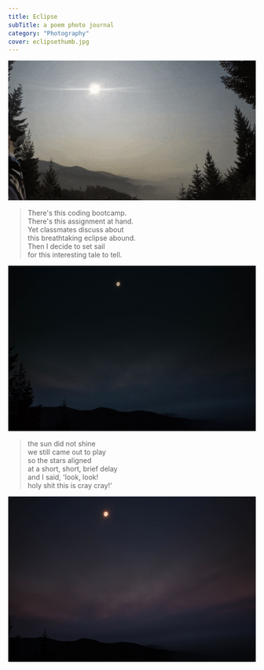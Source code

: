 ```yaml
---
title: Eclipse
subTitle: a poem photo journal
category: "Photography"
cover: eclipsethumb.jpg
---
```


![gif](./gif.gif)

> There's this coding bootcamp.  
> There's this assignment at hand.  
> Yet classmates discuss about  
> this breathtaking eclipse abound.  
> Then I decide to set sail  
> for this interesting tale to tell.  

![eclipse1](./eclipse1.jpg)

> the sun did not shine  
> we still came out to play  
> so the stars aligned  
> at a short, short, brief delay  
> and I said, 'look, look!  
> holy shit this is cray cray!'  

![eclipse2](./eclipse2.jpg)
